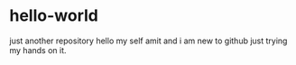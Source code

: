 # hello-world
just another repository
hello my self amit and i am new to github just trying my hands on it.
